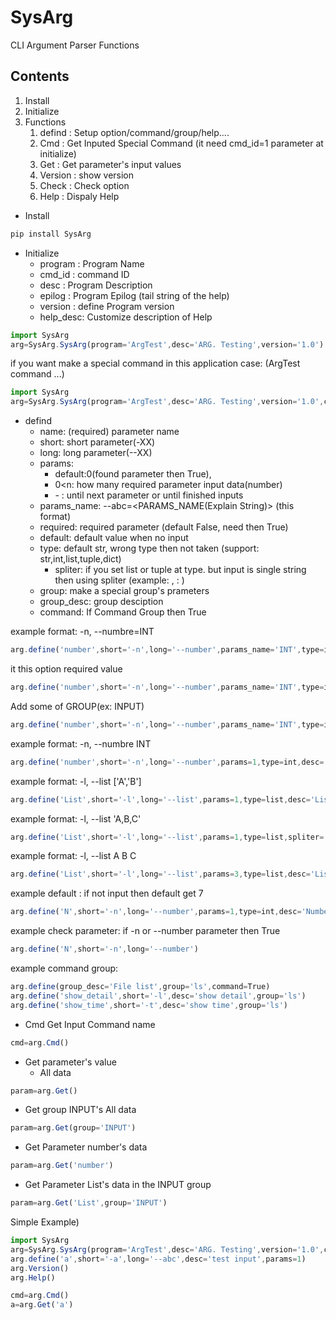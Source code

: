 # SysArg
CLI Argument Parser Functions

## Contents
1. Install
1. Initialize
1. Functions
   1. defind        : Setup option/command/group/help....
   1. Cmd           : Get Inputed Special Command (it need cmd_id=1 parameter at initialize)
   1. Get           : Get parameter's input values
   1. Version       : show version
   1. Check         : Check option 
   1. Help          : Dispaly Help
   

- Install
```javascript
pip install SysArg
```

- Initialize
   - program : Program Name
   - cmd_id  : command ID
   - desc    : Program Description
   - epilog  : Program Epilog (tail string of the help)
   - version : define Program version
   - help_desc: Customize description of Help

```javascript
import SysArg
arg=SysArg.SysArg(program='ArgTest',desc='ARG. Testing',version='1.0')
```

if you want make a special command in this application case: (ArgTest command ...)
```javascript
import SysArg
arg=SysArg.SysArg(program='ArgTest',desc='ARG. Testing',version='1.0',cmd_id=1)
```

- defind
  - name: (required) parameter name
  - short: short parameter(-XX)
  - long: long parameter(--XX)
  - params: 
     - default:0(found parameter then True), 
     - 0<n: how many required parameter input data(number)
     - \- : until next parameter or until finished inputs
  - params_name: --abc=<PARAMS_NAME(Explain String)> (this format)
  - required: required parameter (default False, need then True)
  - default: default value when no input
  - type: default str, wrong type then not taken (support: str,int,list,tuple,dict)
     - spliter: if you set list or tuple at type. but input is single string then using spliter (example: , : )
  - group: make a special group's prameters
  - group_desc: group desciption
  - command: If Command Group then True


example format:  -n, --numbre=INT
```javascript
arg.define('number',short='-n',long='--number',params_name='INT',type=int,desc='Number Input')
```

it this option required value
```javascript
arg.define('number',short='-n',long='--number',params_name='INT',type=int,desc='Number Input',required=True)
```

Add some of GROUP(ex: INPUT)
```javascript
arg.define('number',short='-n',long='--number',params_name='INT',type=int,desc='Number Input',group='INPUT')
```

example format:  -n, --numbre INT
```javascript
arg.define('number',short='-n',long='--number',params=1,type=int,desc='Number Input')
```

example format:  -l, --list ['A','B']
```javascript
arg.define('List',short='-l',long='--list',params=1,type=list,desc='List Input')
```

example format:  -l, --list 'A,B,C'
```javascript
arg.define('List',short='-l',long='--list',params=1,type=list,spliter=',',desc='List Input')
```

example format:  -l, --list A B C
```javascript
arg.define('List',short='-l',long='--list',params=3,type=list,desc='List Input')
```

example default : if not input then default get 7
```javascript
arg.define('N',short='-n',long='--number',params=1,type=int,desc='Number Input',default=7)
```

example check parameter: if -n or --number parameter then True
```javascript
arg.define('N',short='-n',long='--number')
```

example command group:
```javascript
arg.define(group_desc='File list',group='ls',command=True)
arg.define('show_detail',short='-l',desc='show detail',group='ls')
arg.define('show_time',short='-t',desc='show time',group='ls')
```

- Cmd
Get Input Command name
```javascript
cmd=arg.Cmd()
```

- Get parameter's value
   - All data
```javascript
param=arg.Get()
```
   - Get group INPUT's All data
```javascript
param=arg.Get(group='INPUT')
```

   - Get Parameter number's data
```javascript
param=arg.Get('number')
```

   - Get Parameter List's data in the INPUT group
```javascript
param=arg.Get('List',group='INPUT')
```


Simple Example)
```javascript
import SysArg
arg=SysArg.SysArg(program='ArgTest',desc='ARG. Testing',version='1.0',cmd_id=1)
arg.define('a',short='-a',long='--abc',desc='test input',params=1)
arg.Version()
arg.Help()

cmd=arg.Cmd()
a=arg.Get('a')
```
